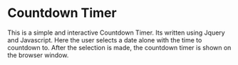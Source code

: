 # Countdown Timer

This is a simple and interactive Countdown Timer. Its written using Jquery and Javascript. Here the user selects a date alone with the time to countdown to. After the selection is made, the countdown timer is shown on the browser window.
